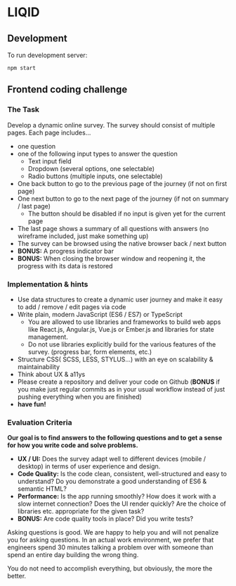 # LIQID

## Development
To run development server:
```
npm start
```

## Frontend coding challenge

### The Task
Develop a dynamic online survey. The survey should consist of multiple pages.
Each page includes…
* one question
* one of the following input types to answer the question
  * Text input field
  * Dropdown (several options, one selectable)
  * Radio buttons (multiple inputs, one selectable)
* One back button to go to the previous page of the journey (if not on first page)
* One next button to go to the next page of the journey (if not on summary / last page)
  * The button should be disabled if no input is given yet for the current page
* The last page shows a summary of all questions with answers (no wireframe
included, just make something up)
* The survey can be browsed using the native browser back / next button
* **BONUS:** A progress indicator bar
* **BONUS:** When closing the browser window and reopening it, the progress with its
data is restored

### Implementation & hints
* Use data structures to create a dynamic user journey and make it easy to add /
remove / edit pages via code
* Write plain, modern JavaScript (ES6 / ES7) or TypeScript
  * You are allowed to use libraries and frameworks to build web apps like
React.js, Angular.js, Vue.js or Ember.js and libraries for state management.
  * Do not use libraries explicitly build for the various features of the survey.
(progress bar, form elements, etc.)
* Structure CSS( SCSS, LESS, STYLUS…) with an eye on scalability & maintainability
* Think about UX & a11ys
* Please create a repository and deliver your code on Github
(**BONUS** if you make just regular commits as in your usual workflow instead of just
pushing everything when you are finished)
* **have fun!**


### Evaluation Criteria
**Our goal is to find answers to the following questions and to get a sense for how you
write code and solve problems.**
* **UX / UI:** Does the survey adapt well to different devices (mobile / desktop) in terms
of user experience and design.
* **Code Quality:** Is the code clean, consistent, well-structured and easy to understand?
Do you demonstrate a good understanding of ES6 & semantic HTML?
* **Performance:** Is the app running smoothly? How does it work with a slow internet
connection? Does the UI render quickly? Are the choice of libraries etc. appropriate
for the given task?
* **BONUS:** Are code quality tools in place? Did you write tests?

Asking questions is good. We are happy to help you and will not penalize you for asking
questions. In an actual work environment, we prefer that engineers spend 30 minutes
talking a problem over with someone than spend an entire day building the wrong thing.

You do not need to accomplish everything, but obviously, the more the better.
